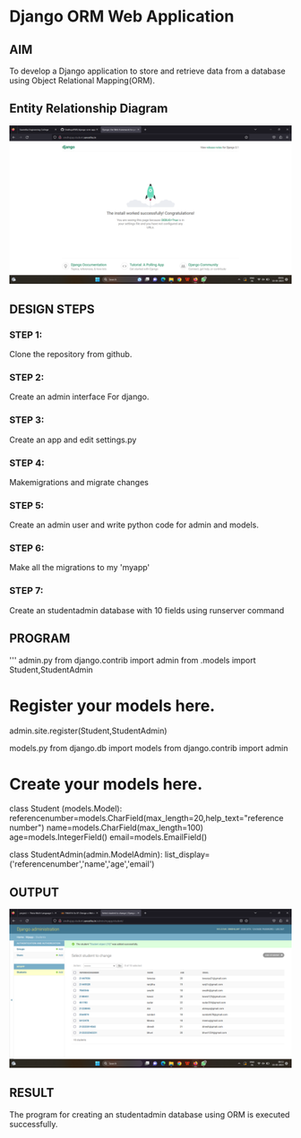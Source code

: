 # Django ORM Web Application

## AIM
To develop a Django application to store and retrieve data from a database using Object Relational Mapping(ORM).

## Entity Relationship Diagram

![output](./django.png)

## DESIGN STEPS

### STEP 1:
Clone the repository from github.

### STEP 2:
Create an admin interface For django.

### STEP 3:

Create an app and edit settings.py

### STEP 4:
Makemigrations and migrate changes

### STEP 5:
Create an admin user and write python code for admin and models.

### STEP 6:
Make all the migrations to my 'myapp'

### STEP 7:
Create an studentadmin database with 10 fields using runserver command

## PROGRAM
'''
admin.py
from django.contrib import admin
from .models import Student,StudentAdmin
# Register your models here.
admin.site.register(Student,StudentAdmin)

models.py
from django.db import models
from django.contrib import admin


# Create your models here.
class Student (models.Model):
    referencenumber=models.CharField(max_length=20,help_text="reference number")
    name=models.CharField(max_length=100)
    age=models.IntegerField()
    email=models.EmailField()


class StudentAdmin(admin.ModelAdmin):
    list_display=('referencenumber','name','age','email')



## OUTPUT
![output](./admin.png)



## RESULT
The program for creating an studentadmin database using ORM is executed successfully.
